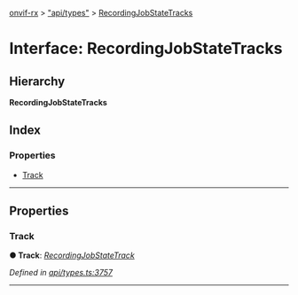 [onvif-rx](../README.md) > ["api/types"](../modules/_api_types_.md) > [RecordingJobStateTracks](../interfaces/_api_types_.recordingjobstatetracks.md)

# Interface: RecordingJobStateTracks

## Hierarchy

**RecordingJobStateTracks**

## Index

### Properties

* [Track](_api_types_.recordingjobstatetracks.md#track)

---

## Properties

<a id="track"></a>

###  Track

**● Track**: *[RecordingJobStateTrack](_api_types_.recordingjobstatetrack.md)*

*Defined in [api/types.ts:3757](https://github.com/patrickmichalina/onvif-rx/blob/1596479/src/api/types.ts#L3757)*

___

